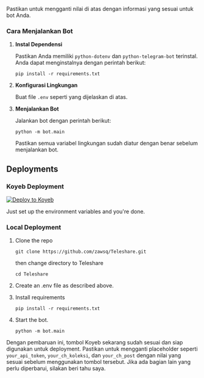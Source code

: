 
Pastikan untuk mengganti nilai di atas dengan informasi yang sesuai untuk bot Anda.

### Cara Menjalankan Bot

1. **Instal Dependensi**

   Pastikan Anda memiliki `python-dotenv` dan `python-telegram-bot` terinstal. Anda dapat menginstalnya dengan perintah berikut:

   ```
   pip install -r requirements.txt
   ```

2. **Konfigurasi Lingkungan**

   Buat file `.env` seperti yang dijelaskan di atas.

3. **Menjalankan Bot**

   Jalankan bot dengan perintah berikut:

   ```
   python -m bot.main
   ```

   Pastikan semua variabel lingkungan sudah diatur dengan benar sebelum menjalankan bot.

## Deployments

### Koyeb Deployment

[![Deploy to Koyeb](https://www.koyeb.com/static/images/deploy/button.svg)](https://app.koyeb.com/deploy?type=git&repository=github.com/AlekBaikHati/chpostanim&branch=main&name=teleshare&env%5BAPI_TOKEN%5D=your_api_token&env%5BCH_KOLEKSI%5D=your_ch_koleksi&env%5BCH_POST%5D=your_ch_post)

Just set up the environment variables and you're done.

### Local Deployment

1. Clone the repo
   ```
   git clone https://github.com/zawsq/Teleshare.git
   ```
   then change directory to Teleshare 
   ```
   cd Teleshare
   ```

2. Create an .env file as described above.

3. Install requirements
   ```
   pip install -r requirements.txt
   ```

4. Start the bot.
   ```
   python -m bot.main
   ```

Dengan pembaruan ini, tombol Koyeb sekarang sudah sesuai dan siap digunakan untuk deployment. Pastikan untuk mengganti placeholder seperti `your_api_token`, `your_ch_koleksi`, dan `your_ch_post` dengan nilai yang sesuai sebelum menggunakan tombol tersebut. Jika ada bagian lain yang perlu diperbarui, silakan beri tahu saya.